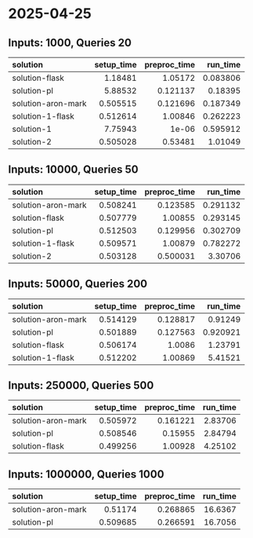 # 2025-04-25

## Inputs: 1000, Queries 20

| solution           |   setup_time |   preproc_time |   run_time |
|:-------------------|-------------:|---------------:|-----------:|
| solution-flask     |     1.18481  |       1.05172  |   0.083806 |
| solution-pl        |     5.88532  |       0.121137 |   0.18395  |
| solution-aron-mark |     0.505515 |       0.121696 |   0.187349 |
| solution-1-flask   |     0.512614 |       1.00846  |   0.262223 |
| solution-1         |     7.75943  |       1e-06    |   0.595912 |
| solution-2         |     0.505028 |       0.53481  |   1.01049  |

## Inputs: 10000, Queries 50

| solution           |   setup_time |   preproc_time |   run_time |
|:-------------------|-------------:|---------------:|-----------:|
| solution-aron-mark |     0.508241 |       0.123585 |   0.291132 |
| solution-flask     |     0.507779 |       1.00855  |   0.293145 |
| solution-pl        |     0.512503 |       0.129956 |   0.302709 |
| solution-1-flask   |     0.509571 |       1.00879  |   0.782272 |
| solution-2         |     0.503128 |       0.500031 |   3.30706  |

## Inputs: 50000, Queries 200

| solution           |   setup_time |   preproc_time |   run_time |
|:-------------------|-------------:|---------------:|-----------:|
| solution-aron-mark |     0.514129 |       0.128817 |   0.91249  |
| solution-pl        |     0.501889 |       0.127563 |   0.920921 |
| solution-flask     |     0.506174 |       1.0086   |   1.23791  |
| solution-1-flask   |     0.512202 |       1.00869  |   5.41521  |

## Inputs: 250000, Queries 500

| solution           |   setup_time |   preproc_time |   run_time |
|:-------------------|-------------:|---------------:|-----------:|
| solution-aron-mark |     0.505972 |       0.161221 |    2.83706 |
| solution-pl        |     0.508546 |       0.15955  |    2.84794 |
| solution-flask     |     0.499256 |       1.00928  |    4.25102 |

## Inputs: 1000000, Queries 1000

| solution           |   setup_time |   preproc_time |   run_time |
|:-------------------|-------------:|---------------:|-----------:|
| solution-aron-mark |     0.51174  |       0.268865 |    16.6367 |
| solution-pl        |     0.509685 |       0.266591 |    16.7056 |